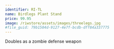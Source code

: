 ```yaml
---
identifier: RI-TL
name: Birdlegs Plant Stand
price: 99.95
image: /riwstore/assets/images/threelegs.jpg
#file_guid: 79b1504d-9127-4e7f-bcdb-dff84a337775
---
```

Doubles as a zombie defense weapon
